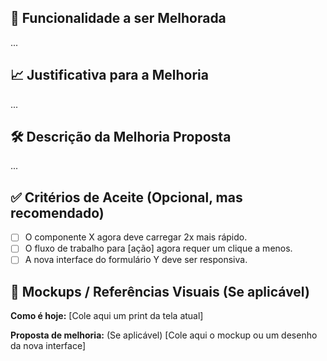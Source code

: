 ## 🎯 Funcionalidade a ser Melhorada
...

## 📈 Justificativa para a Melhoria
...

## 🛠️ Descrição da Melhoria Proposta
...

## ✅ Critérios de Aceite (Opcional, mas recomendado)
- [ ] O componente X agora deve carregar 2x mais rápido.
- [ ] O fluxo de trabalho para [ação] agora requer um clique a menos.
- [ ] A nova interface do formulário Y deve ser responsiva.

## 🎨 Mockups / Referências Visuais (Se aplicável)
**Como é hoje:**
[Cole aqui um print da tela atual]

**Proposta de melhoria:** (Se aplicável)
[Cole aqui o mockup ou um desenho da nova interface]
